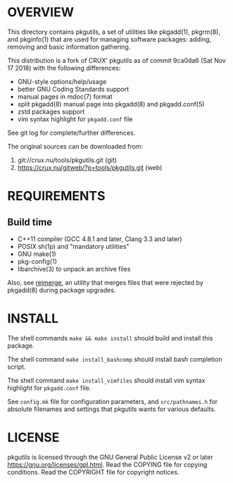 OVERVIEW
========

This directory contains pkgutils, a set of utilities like pkgadd(1), pkgrm(8),
and pkginfo(1) that are used for managing software packages: adding, removing
and basic information gathering.

This distribution is a fork of CRUX' pkgutils as of commit 9ca0da6 (Sat Nov 17
2018) with the following differences:
* GNU-style options/help/usage
* better GNU Coding Standards support
* manual pages in mdoc(7) format
* split pkgadd(8) manual page into pkgadd(8) and pkgadd.conf(5)
* zstd packages support
* vim syntax highlight for `pkgadd.conf` file

See git log for complete/further differences.

The original sources can be downloaded from:
1. git://crux.nu/tools/pkgutils.git              (git)
2. https://crux.nu/gitweb/?p=tools/pkgutils.git  (web)


REQUIREMENTS
============

Build time
----------
* C++11 compiler (GCC 4.8.1 and later, Clang 3.3 and later)
* POSIX sh(1p) and "mandatory utilities"
* GNU make(1)
* pkg-config(1)
* libarchive(3) to unpack an archive files

Also, see [rejmerge](https://github.com/zeppe-lin/rejmerge), an utility that
merges files that were rejected by pkgadd(8) during package upgrades.


INSTALL
=======

The shell commands `make && make install` should build and install this
package.

The shell command `make install_bashcomp` should install bash completion
script.

The shell command `make install_vimfiles` should install vim syntax highlight
for `pkgadd.conf` file.

See `config.mk` file for configuration parameters, and `src/pathnames.h` for
absolute filenames and settings that pkgutils wants for various defaults.


LICENSE
=======

pkgutils is licensed through the GNU General Public License v2 or later
<https://gnu.org/licenses/gpl.html>.
Read the COPYING file for copying conditions.
Read the COPYRIGHT file for copyright notices.
